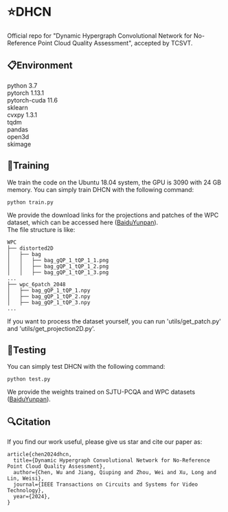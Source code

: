 # ⭐DHCN
Official repo for "Dynamic Hypergraph Convolutional Network for No-Reference Point Cloud Quality Assessment", accepted by TCSVT.

## 📋Environment
python 3.7  
pytorch 1.13.1  
pytorch-cuda 11.6  
sklearn  
cvxpy 1.3.1  
tqdm  
pandas  
open3d  
skimage  
 
## 📖Training
We train the code on the Ubuntu 18.04 system, the GPU is 3090 with 24 GB memory.
You can simply train DHCN with the following command:
```
python train.py
```

We provide the download links for the projections and patches of the WPC dataset, which can be accessed here ([BaiduYunpan](https://pan.baidu.com/s/1ye6sEno6Zq9mAhqnBeg-GA?pwd=df6f)).  
The file structure is like:
```
WPC
├── distorted2D
│   ├── bag
│   │   ├── bag_gQP_1_tQP_1_1.png
│   │   ├── bag_gQP_1_tQP_1_2.png
│   │   ├── bag_gQP_1_tQP_1_3.png
...
├── wpc_6patch_2048
│   ├── bag_gQP_1_tQP_1.npy
│   ├── bag_gQP_1_tQP_2.npy
│   ├── bag_gQP_1_tQP_3.npy
...
```
If you want to process the dataset yourself, you can run 'utils/get_patch.py' and 'utils/get_projection2D.py'.

## 📖Testing
You can simply test DHCN with the following command:
```
python test.py
```
We provide the weights trained on SJTU-PCQA and WPC datasets ([BaiduYunpan](https://pan.baidu.com/s/1ye6sEno6Zq9mAhqnBeg-GA?pwd=df6f)).

## 🔍Citation
If you find our work useful, please give us star and cite our paper as:
```
article{chen2024dhcn,
  title={Dynamic Hypergraph Convolutional Network for No-Reference Point Cloud Quality Assessment}, 
  author={Chen, Wu and Jiang, Qiuping and Zhou, Wei and Xu, Long and Lin, Weisi},
  journal={IEEE Transactions on Circuits and Systems for Video Technology}, 
  year={2024},
}
```

